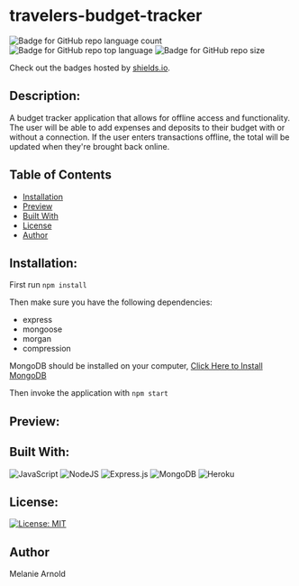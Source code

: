 # travelers-budget-tracker

![Badge for GitHub repo language count](https://img.shields.io/github/languages/count/einalem4/travelers-budget-tracker?style=flat) ![Badge for GitHub repo top language](https://img.shields.io/github/languages/top/einalem4/travelers-budget-tracker?style=flat) ![Badge for GitHub repo size](https://img.shields.io/github/repo-size/einalem4/travelers-budget-tracker?style=flat)

Check out the badges hosted by [shields.io](https://shields.io/).

## Description:

A budget tracker application that allows for offline access and functionality. The user will be able to add expenses and deposits to their budget with or without a connection. If the user enters transactions offline, the total will be updated when they're brought back online.

## Table of Contents

- [Installation](#Installation)
- [Preview](#preview)
- [Built With](#built-with)
- [License](#license)
- [Author](#author)

## Installation:

First run `npm install` 

Then make sure you have the following dependencies:
*  express
*  mongoose
*  morgan
*  compression

MongoDB should be installed on your computer, [Click Here to Install MongoDB](https://docs.mongodb.com/manual/installation/)

Then invoke the application with `npm start`


## Preview:


## Built With:

<img alt="JavaScript" src="https://img.shields.io/badge/javascript%20-%23323330.svg?&style=for-the-badge&logo=javascript&logoColor=%23F7DF1E"/>
<img alt="NodeJS" src="https://img.shields.io/badge/node.js%20-%2343853D.svg?&style=for-the-badge&logo=node.js&logoColor=white"/>
<img alt="Express.js" src="https://img.shields.io/badge/express.js%20-%23404d59.svg?&style=for-the-badge"/>
<img alt="MongoDB" src ="https://img.shields.io/badge/MongoDB-%234ea94b.svg?&style=for-the-badge&logo=mongodb&logoColor=white"/>
<img alt="Heroku" src="https://img.shields.io/badge/heroku-%23430098.svg?&style=for-the-badge&logo=heroku&logoColor=white"/>


## License:

[![License: MIT](https://img.shields.io/badge/License-MIT-yellow.svg)](https://opensource.org/licenses/MIT)

## Author

Melanie Arnold